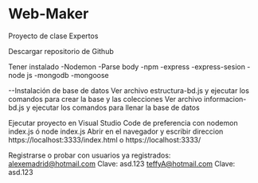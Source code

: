 # Web-Maker
Proyecto de clase Expertos


Descargar repositorio de Github


Tener instalado
-Nodemon
-Parse body
-npm
-express
-express-sesion
-node js
-mongodb
-mongoose

--Instalación de base de datos
Ver archivo estructura-bd.js y ejecutar los comandos para crear la base y las colecciones
Ver archivo informacion-bd.js y ejecutar los comandos para llenar la base de datos

Ejecutar proyecto en Visual Studio Code de preferencia con nodemon index.js ó node index.js
Abrir en el navegador y escribir direccion https://localhost:3333/index.html o https://localhost:3333/

Registrarse o probar con usuarios ya registrados: alexemadrid@hotmail.com  Clave: asd.123
                                                  teffyA@hotmail.com        Clave: asd.123
                                                  
